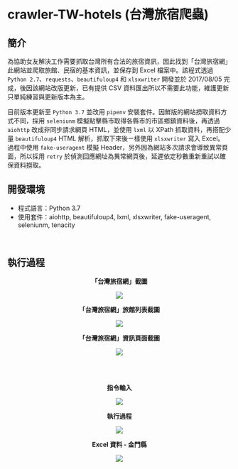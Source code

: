 # crawler-TW-hotels (台灣旅宿爬蟲)

## 簡介
為協助女友解決工作需要抓取台灣所有合法的旅宿資訊，因此找到「台灣旅宿網」此網站並爬取旅館、民宿的基本資訊，並保存到 Excel 檔案中。該程式透過 `Python 2.7`、`requests`、`beautifuloup4` 和 `xlsxwriter` 開發並於 2017/08/05 完成，後因該網站改版更新，已有提供 CSV 資料匯出所以不需要此功能，維護更新只單純練習與更新版本為主。

目前版本更新至 `Python 3.7` 並改用 `pipenv` 安裝套件。因鮮版的網站撈取資料方式不同，採用 `seleniunm` 模擬點擊縣市取得各縣市的市區鄉鎮資料後，再透過 `aiohttp` 改成非同步請求網頁 HTML，並使用 `lxml` 以 XPath 抓取資料，再搭配少量 `beautifuloup4` HTML 解析，抓取下來後ㄧ樣使用 `xlsxwriter` 寫入 Excel。
過程中使用 `fake-useragent` 模擬 Header，另外因為網站多次請求會導致異常頁面，所以採用 `retry` 於偵測回應網址為異常網頁後，延遲依定秒數重新重試以確保資料撈取。

## 開發環境
- 程式語言：Python 3.7
- 使用套件：aiohttp, beautifuloup4, lxml, xlsxwriter, fake-useragent, seleniunm, tenacity

<br/>

## 執行過程

**<p align="center">「台灣旅宿網」截圖</p>**
<p align="center">
  <img src="../master/Images/TWHotels-MainPage.png?raw=true">
</p>

**<p align="center">「台灣旅宿網」旅館列表截圖</p>**
<p align="center">
  <img src="../master/Images/TWHotels-MultiHotelsOfPage.png?raw=true">
</p>

**<p align="center">「台灣旅宿網」資訊頁面截圖</p>**
<p align="center">
  <img src="../master/Images/TWHotels-SingleHotelInfo.png?raw=true">
</p>

<br/>

<br/>

**<p align="center">指令輸入</p>**
<p align="center">
  <img src="../master/Images/Run.png?raw=true">
</p>

**<p align="center">執行過程</p>**

<p align="center">
  <img src="../master/Images/Parsing.png?raw=true">
</p>

**<p align="center">Excel 資料 - 金門縣</p>**

<p align="center">
  <img src="../master/Images/SaveExcel.png?raw=true">
</p>
